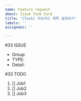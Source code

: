 ```yaml
---
name: Feature request
about: Issue Task Card
title: "[Task] 이슈카드 제목 설정하기"
labels: ''
assignees: ''

---
```


#33 ISSUE
- Group:
- TYPE:
- Detail:

#33 TODO
1. [] Job1
2. [] Job2
3. [] Job3
